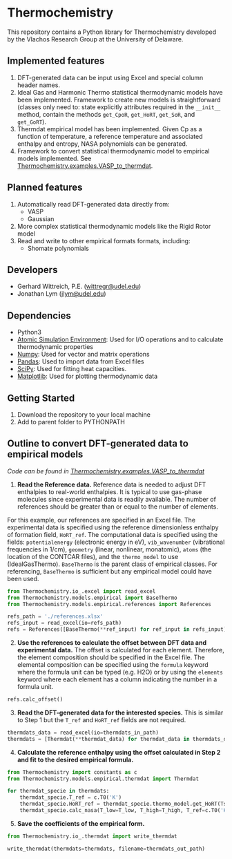 # Thermochemistry
This repository contains a Python library for Thermochemistry developed by the Vlachos Research Group at the University of Delaware.

## Implemented features
1. DFT-generated data can be input using Excel and special column header names.
2. Ideal Gas and Harmonic Thermo statistical thermodynamic models have been implemented. Framework to create new models is straightforward (classes only need to: state explicitly attributes required in the ```__init__``` method, contain the methods ```get_CpoR```, ```get_HoRT```, ```get_SoR```, and ```get_GoRT```).
3. Thermdat empirical model has been implemented. Given Cp as a function of temperature, a reference temperature and associated enthalpy and entropy, NASA polynomials can be generated.
4. Framework to convert statistical thermodynamic model to empirical models implemented. See [Thermochemistry.examples.VASP_to_thermdat](https://github.com/VlachosGroup/Thermochemistry/tree/master/examples/VASP_to_thermdat).

## Planned features
1. Automatically read DFT-generated data directly from:
   - VASP
   - Gaussian
2. More complex statistical thermodynamic models like the Rigid Rotor model
3. Read and write to other empirical formats formats, including:
   - Shomate polynomials

## Developers
- Gerhard Wittreich, P.E. (wittregr@udel.edu)
- Jonathan Lym (jlym@udel.edu)

## Dependencies
- Python3
- [Atomic Simulation Environment](https://wiki.fysik.dtu.dk/ase/): Used for I/O operations and to calculate thermodynamic properties
- [Numpy](http://www.numpy.org/): Used for vector and matrix operations
- [Pandas](https://pandas.pydata.org/): Used to import data from Excel files
- [SciPy](https://www.scipy.org/): Used for fitting heat capacities.
- [Matplotlib](https://matplotlib.org/): Used for plotting thermodynamic data

## Getting Started
1. Download the repository to your local machine
2. Add to parent folder to PYTHONPATH

## Outline to convert DFT-generated data to empirical models
*Code can be found in [Thermochemistry.examples.VASP_to_thermdat](https://github.com/VlachosGroup/Thermochemistry/tree/master/examples/VASP_to_thermdat)*
1. **Read the Reference data.** Reference data is needed to adjust DFT enthalpies to real-world enthalpies. It is typical to use gas-phase molecules since experimental data is readily available. The number of references should be greater than or equal to the number of elements. 

For this example, our references are specified in an Excel file. The experimental data is specified using the reference dimensionless enthalpy of formation field, ```HoRT_ref```. The computational data is specified using the fields: ```potentialenergy``` (electronic energy in eV), ```vib_wavenumber``` (vibrational frequencies in 1/cm), ```geometry``` (linear, nonlinear, monatomic), ```atoms``` (the location of the CONTCAR files), and the ```thermo_model``` to use (IdealGasThermo). ```BaseThermo``` is the parent class of empirical classes. For referencing, ```BaseThermo``` is sufficient but any empirical model could have been used.
```python
from Thermochemistry.io_.excel import read_excel
from Thermochemistry.models.empirical import BaseThermo
from Thermochemistry.models.empirical.references import References

refs_path = './references.xlsx'
refs_input = read_excel(io=refs_path)
refs = References([BaseThermo(**ref_input) for ref_input in refs_input])
```

2. **Use the references to calculate the offset between DFT data and experimental data.** The offset is calculated for each element. Therefore, the element composition should be specified in the Excel file. The elemental composition can be specified using the ```formula``` keyword where the formula unit can be typed (e.g. H2O) or by using the ```elements``` keyword where each element has a column indicating the number in a formula unit.
```python
refs.calc_offset()
```

3. **Read the DFT-generated data for the interested species.** This is similar to Step 1 but the ```T_ref``` and ```HoRT_ref``` fields are not required.
```python
thermdats_data = read_excel(io=thermdats_in_path)
thermdats = [Thermdat(**thermdat_data) for thermdat_data in thermdats_data]
```

4. **Calculate the reference enthalpy using the offset calculated in Step 2 and fit to the desired empirical formula.**
```python
from Thermochemistry import constants as c
from Thermochemistry.models.empirical.thermdat import Thermdat

for thermdat_specie in thermdats:
	thermdat_specie.T_ref = c.T0('K')
	thermdat_specie.HoRT_ref = thermdat_specie.thermo_model.get_HoRT(Ts=c.T0('K')) + refs.get_specie_offset(thermdat_specie.elements)
	thermdat_specie.calc_nasa(T_low=T_low, T_high=T_high, T_ref=c.T0('K'))
```

5. **Save the coefficients of the empirical form.**
```python
from Thermochemistry.io_.thermdat import write_thermdat

write_thermdat(thermdats=thermdats, filename=thermdats_out_path)
```
